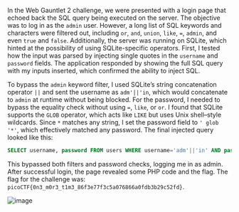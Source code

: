 In the Web Gauntlet 2 challenge, we were presented with a login page that echoed back the SQL query being executed on the server. The objective was to log in as the `admin` user. However, a long list of SQL keywords and characters were filtered out, including `or`, `and`, `union`, `like`, `=`, `admin`, and even `true` and `false`. Additionally, the server was running on SQLite, which hinted at the possibility of using SQLite-specific operators. First, I tested how the input was parsed by injecting single quotes in the `username` and `password` fields. The application responded by showing the full SQL query with my inputs inserted, which confirmed the ability to inject SQL.

To bypass the `admin` keyword filter, I used SQLite’s string concatenation operator `||` and sent the username as `adm'||'in`, which would concatenate to `admin` at runtime without being blocked. For the password, I needed to bypass the equality check without using `=`, `like`, or `or`. I found that SQLite supports the `GLOB` operator, which acts like `LIKE` but uses Unix shell–style wildcards. Since `*` matches any string, I set the password field to `' glob '*'`, which effectively matched any password. The final injected query looked like this:

```sql
SELECT username, password FROM users WHERE username='adm'||'in' AND password='' glob '*'
```

This bypassed both filters and password checks, logging me in as admin. After successful login, the page revealed some PHP code and the flag. The flag for the challenge was: `picoCTF{0n3_m0r3_t1m3_86f3e77f3c5a076866a0fdb3b29c52fd}`.

![image](https://github.com/user-attachments/assets/04d19bc6-9c18-4806-bee6-f71b6fc13ce3)

